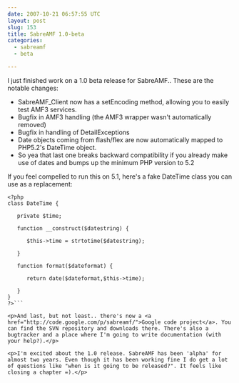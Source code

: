 ```yaml
---
date: 2007-10-21 06:57:55 UTC
layout: post
slug: 153
title: SabreAMF 1.0-beta
categories:
  - sabreamf
  - beta

---
```

<p>I just finished work on a 1.0 beta release for SabreAMF.. These are the notable changes:</p>

<ul>
  <li>SabreAMF_Client now has a setEncoding method, allowing you to easily 
test AMF3 services.</li>
  <li>Bugfix in AMF3 handling (the AMF3 wrapper wasn't automatically removed)</li>
  <li>Bugfix in handling of DetailExceptions</li>
  <li>Date objects coming from flash/flex are now automatically mapped to 
PHP5.2's DateTime object.</li>
  <li>So yea that last one breaks backward compatibility if you already make 
use of dates and bumps up the minimum PHP version to 5.2</li>
</ul>

<p>If you feel compelled to run this on 5.1, here's a fake DateTime class 
you can use as a replacement:</p>

```
<?php
class DateTime {
 
   private $time;

   function __construct($datestring) {

      $this->time = strtotime($datestring);

   }

   function format($dateformat) {

      return date($dateformat,$this->time);

   }
} 
?>```

<p>And last, but not least.. there's now a <a href="http://code.google.com/p/sabreamf/">Google code project</a>. You can find the SVN repository and downloads there. There's also a bugtracker and a place where I'm going to write documentation (with your help?).</p>

<p>I'm excited about the 1.0 release. SabreAMF has been 'alpha' for almost two years. Even though it has been working fine I do get a lot of questions like "when is it going to be released?". It feels like closing a chapter =).</p>